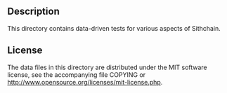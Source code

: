 Description
------------

This directory contains data-driven tests for various aspects of Sithchain.

License
--------

The data files in this directory are distributed under the MIT software
license, see the accompanying file COPYING or
http://www.opensource.org/licenses/mit-license.php.

